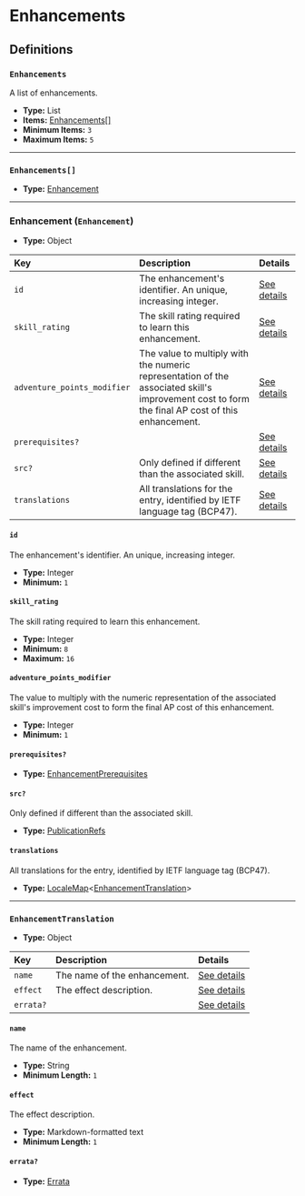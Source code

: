 # Enhancements

## Definitions

### <a name="Enhancements"></a> `Enhancements`

A list of enhancements.

- **Type:** List
- **Items:** <a href="#Enhancements[]">Enhancements[]</a>
- **Minimum Items:** `3`
- **Maximum Items:** `5`

---

### <a name="Enhancements[]"></a> `Enhancements[]`

- **Type:** <a href="#Enhancement">Enhancement</a>

---

### <a name="Enhancement"></a> Enhancement (`Enhancement`)

- **Type:** Object

Key | Description | Details
:-- | :-- | :--
`id` | The enhancement's identifier. An unique, increasing integer. | <a href="#Enhancement/id">See details</a>
`skill_rating` | The skill rating required to learn this enhancement. | <a href="#Enhancement/skill_rating">See details</a>
`adventure_points_modifier` | The value to multiply with the numeric representation of the associated skill's improvement cost to form the final AP cost of this enhancement. | <a href="#Enhancement/adventure_points_modifier">See details</a>
`prerequisites?` |  | <a href="#Enhancement/prerequisites">See details</a>
`src?` | Only defined if different than the associated skill. | <a href="#Enhancement/src">See details</a>
`translations` | All translations for the entry, identified by IETF language tag (BCP47). | <a href="#Enhancement/translations">See details</a>

#### <a name="Enhancement/id"></a> `id`

The enhancement's identifier. An unique, increasing integer.

- **Type:** Integer
- **Minimum:** `1`

#### <a name="Enhancement/skill_rating"></a> `skill_rating`

The skill rating required to learn this enhancement.

- **Type:** Integer
- **Minimum:** `8`
- **Maximum:** `16`

#### <a name="Enhancement/adventure_points_modifier"></a> `adventure_points_modifier`

The value to multiply with the numeric representation of the associated
skill's improvement cost to form the final AP cost of this enhancement.

- **Type:** Integer
- **Minimum:** `1`

#### <a name="Enhancement/prerequisites"></a> `prerequisites?`

- **Type:** <a href="./_Prerequisite.md#EnhancementPrerequisites">EnhancementPrerequisites</a>

#### <a name="Enhancement/src"></a> `src?`

Only defined if different than the associated skill.

- **Type:** <a href="./source/_PublicationRef.md#PublicationRefs">PublicationRefs</a>

#### <a name="Enhancement/translations"></a> `translations`

All translations for the entry, identified by IETF language tag (BCP47).

- **Type:** <a href="./_LocaleMap.md#LocaleMap">LocaleMap</a>&lt;<a href="#EnhancementTranslation">EnhancementTranslation</a>&gt;

---

### <a name="EnhancementTranslation"></a> `EnhancementTranslation`

- **Type:** Object

Key | Description | Details
:-- | :-- | :--
`name` | The name of the enhancement. | <a href="#EnhancementTranslation/name">See details</a>
`effect` | The effect description. | <a href="#EnhancementTranslation/effect">See details</a>
`errata?` |  | <a href="#EnhancementTranslation/errata">See details</a>

#### <a name="EnhancementTranslation/name"></a> `name`

The name of the enhancement.

- **Type:** String
- **Minimum Length:** `1`

#### <a name="EnhancementTranslation/effect"></a> `effect`

The effect description.

- **Type:** Markdown-formatted text
- **Minimum Length:** `1`

#### <a name="EnhancementTranslation/errata"></a> `errata?`

- **Type:** <a href="./source/_Erratum.md#Errata">Errata</a>
